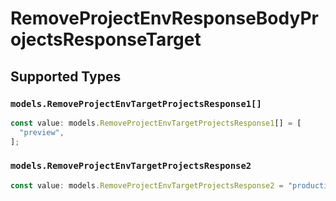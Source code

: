# RemoveProjectEnvResponseBodyProjectsResponseTarget


## Supported Types

### `models.RemoveProjectEnvTargetProjectsResponse1[]`

```typescript
const value: models.RemoveProjectEnvTargetProjectsResponse1[] = [
  "preview",
];
```

### `models.RemoveProjectEnvTargetProjectsResponse2`

```typescript
const value: models.RemoveProjectEnvTargetProjectsResponse2 = "production";
```

